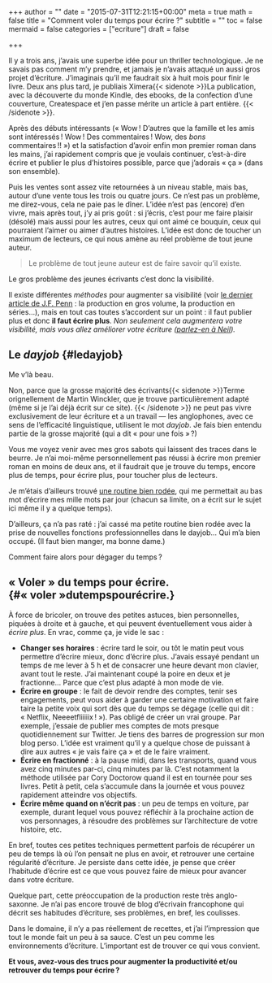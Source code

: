 +++
author = ""
date = "2015-07-31T12:21:15+00:00"
meta = true
math = false
title = "Comment voler du temps pour écrire ?"
subtitle = ""
toc = false
mermaid = false
categories = ["ecriture"]
draft = false

+++

Il y a trois ans, j’avais une superbe idée pour un thriller technologique. Je ne savais pas comment m’y prendre, et jamais je n’avais attaqué un aussi gros projet d’écriture. J’imaginais qu’il me faudrait six à huit mois pour finir le livre. Deux ans plus tard, je publiais Ximera{{< sidenote >}}La publication, avec la découverte du monde Kindle, des ebooks, de la confection d’une couverture, Createspace et j’en passe mérite un article à part entière. {{< /sidenote >}}. 
  
Après des débuts intéressants (« Wow ! D’autres que la famille et les amis sont intéressés ! Wow ! Des commentaires ! Wow, des _bons_ commentaires !! ») et la satisfaction d’avoir enfin mon premier roman dans les mains, j’ai rapidement compris que je voulais continuer, c’est-à-dire écrire et publier le plus d’histoires possible, parce que j’adorais « ça » (dans son ensemble).
  
Puis les ventes sont assez vite retournées à un niveau stable, mais bas, autour d’une vente tous les trois ou quatre jours. Ce n’est pas un problème, me direz-vous, cela ne paie pas le dîner. L’idée n’est pas (encore) d’en vivre, mais après tout, j’y ai pris goût : si j’écris, c’est pour me faire plaisir (désolé) mais aussi pour les autres, ceux qui ont aimé ce bouquin, ceux qui pourraient l’aimer ou aimer d&rsquo;autres histoires. L’idée est donc de toucher un maximum de lecteurs, ce qui nous amène au réel problème de tout jeune auteur. 

> Le problème de tout jeune auteur est de faire savoir qu’il existe. 

Le gros problème des jeunes écrivants c’est donc la visibilité.

Il existe différentes _méthodes_ pour augmenter sa visibilité (voir [le dernier article de J.F. Penn](http://www.thecreativepenn.com/2015/05/02/make-a-living-with-your-writing/) : la production en gros volume, la production en séries…), mais en tout cas toutes s’accordent sur un point : il faut publier plus et donc **il faut écrire plus**. _Non seulement cela augmentera votre visibilité, mais vous allez améliorer votre écriture ([parlez-en à Neil](http://page42.org/projet-bradbury-comment-jai-ecrit-52-nouvelles-en-52-semaines/))._ 

## Le _dayjob_ {#ledayjob}

Me v’là beau.
  
Non, parce que la grosse majorité des écrivants{{< sidenote >}}Terme orignellement de Martin Winckler, que je trouve particulièrement adapté (même si je l’ai déjà écrit sur ce site). {{< /sidenote >}} ne peut pas vivre exclusivement de leur écriture et a un travail — les anglophones, avec ce sens de l’efficacité linguistique, utilisent le mot _dayjob_. Je fais bien entendu partie de la grosse majorité (qui a dit « pour une fois » ?)
  
Vous me voyez venir avec mes gros sabots qui laissent des traces dans le beurre. Je n’ai moi-même personnellement pas réussi à écrire mon premier roman en moins de deux ans, et il faudrait que je trouve du temps, encore plus de temps, pour écrire plus, pour toucher plus de lecteurs.
  
Je m’étais d’ailleurs trouvé [une routine bien rodée](/posts/2013-12-08-ecrire-objectif-journalier-et-motivation/), qui me permettait au bas mot d’écrire mes mille mots par jour (chacun sa limite, on a écrit sur le sujet ici même il y a quelque temps).

D’ailleurs, ça n’a pas raté : j’ai cassé ma petite routine bien rodée avec la prise de nouvelles fonctions professionnelles dans le dayjob… Qui m’a bien occupé. (Il faut bien manger, ma bonne dame.)
  
Comment faire alors pour dégager du temps ? 

## « Voler » du temps pour écrire. {#« voler »dutempspourécrire.}

À force de bricoler, on trouve des petites astuces, bien personnelles, piquées à droite et à gauche, et qui peuvent éventuellement vous aider à _écrire plus_. En vrac, comme ça, je vide le sac :

  * **Changer ses horaires** : écrire tard le soir, ou tôt le matin peut vous permettre d’écrire mieux, donc d’écrire plus. J’avais essayé pendant un temps de me lever à 5 h et de consacrer une heure devant mon clavier, avant tout le reste. J’ai maintenant coupé la poire en deux et je fractionne… Parce que c’est plus adapté à mon mode de vie.
  * **Écrire en groupe** : le fait de devoir rendre des comptes, tenir ses engagements, peut vous aider à garder une certaine motivation et faire taire la petite voix qui sort dès que du temps se dégage (celle qui dit : « Netflix, Neeeetfliiiiix ! »). Pas obligé de créer un vrai groupe. Par exemple, j’essaie de publier mes comptes de mots presque quotidiennement sur Twitter. Je tiens des barres de progression sur mon blog perso. L’idée est vraiment qu’il y a quelque chose de puissant à dire aux autres « je vais faire ça » et de le faire vraiment.
  * **Écrire en fractionné** : à la pause midi, dans les transports, quand vous avez cinq minutes par-ci, cinq minutes par là. C’est notamment la méthode utilisée par Cory Doctorow quand il est en tournée pour ses livres. Petit à petit, cela s’accumule dans la journée et vous pouvez rapidement atteindre vos objectifs.
  * **Écrire même quand on n’écrit pas** : un peu de temps en voiture, par exemple, durant lequel vous pouvez réfléchir à la prochaine action de vos personnages, à résoudre des problèmes sur l’architecture de votre histoire, etc.

En bref, toutes ces petites techniques permettent parfois de récupérer un peu de temps là où l’on pensait ne plus en avoir, et retrouver une certaine régularité d’écriture. Je persiste dans cette idée, je pense que créer l’habitude d’écrire est ce que vous pouvez faire de mieux pour avancer dans votre écriture. 

Quelque part, cette préoccupation de la production reste très anglo-saxonne. Je n’ai pas encore trouvé de blog d’écrivain francophone qui décrit ses habitudes d’écriture, ses problèmes, en bref, les coulisses.
  
Dans le domaine, il n’y a pas réellement de recettes, et j’ai l’impression que tout le monde fait un peu à sa sauce. C’est un peu comme les environnements d’écriture. L’important est de trouver ce qui vous convient.

**Et vous, avez-vous des trucs pour augmenter la productivité et/ou retrouver du temps pour écrire ?**

[^1]:La publication, avec la découverte du monde Kindle, des ebooks, de la confection d’une couverture, Createspace et j’en passe mérite un article à part entière. 

[^2]:Terme orignellement de Martin Winckler, que je trouve particulièrement adapté (même si je l’ai déjà écrit sur ce site). 